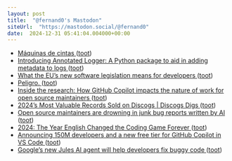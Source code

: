 ```yaml
---
layout: post
title:  "@fernand0's Mastodon"
siteUrl:  "https://mastodon.social/@fernand0"
date:  2024-12-31 05:41:04.004000+00:00
---
```

*  [Máquinas de cintas ](https://www.flickr.com/photos/fernand0/54230120471) ([toot](https://mastodon.social/@fernand0/113745832444075279))
*  [Introducing Annotated Logger: A Python package to aid in adding metadata to logs ](https://github.blog/developer-skills/programming-languages-and-frameworks/introducing-annotated-logger-a-python-package-to-aid-in-adding-metadata-to-logs) ([toot](https://mastodon.social/@fernand0/113745763871315574))
*  [What the EU’s new software legislation means for developers ](https://github.blog/open-source/maintainers/what-the-eus-new-software-legislation-means-for-developers) ([toot](https://mastodon.social/@fernand0/113745108621814510))
*  [Peligro. ](https://avecesunafoto.wordpress.com/2024/12/30/peligro-2) ([toot](https://mastodon.social/@fernand0/113745096185980601))
*  [Inside the research: How GitHub Copilot impacts the nature of work for open source maintainers ](https://github.blog/news-insights/policy-news-and-insights/inside-the-research-github-copilot) ([toot](https://mastodon.social/@fernand0/113743231729906236))
*  [2024’s Most Valuable Records Sold on Discogs \| Discogs Digs  ](https://www.discogs.com/digs/collecting/the-most-valuable-releases-sold-on-discogs-in-2024/) ([toot](https://mastodon.social/@fernand0/113742962991819908))
*  [Open source maintainers are drowning in junk bug reports written by AI ](https://www.theregister.com/2024/12/10/ai_slop_bug_reports/?td=rt-3) ([toot](https://mastodon.social/@fernand0/113742683740112361))
*  [2024: The Year English Changed the Coding Game Forever ](https://analyticsindiamag.com/ai-trends/2024-the-year-english-changed-the-coding-game-forever) ([toot](https://mastodon.social/@fernand0/113742526258568761))
*  [Announcing 150M developers and a new free tier for GitHub Copilot in VS Code ](https://github.blog/news-insights/product-news/github-copilot-in-vscode-free) ([toot](https://mastodon.social/@fernand0/113741721687228832))
*  [Google’s new Jules AI agent will help developers fix buggy code ](https://www.theverge.com/2024/12/11/24318628/jules-google-ai-coding-agent-gemini-2-0-announcemen) ([toot](https://mastodon.social/@fernand0/113741505381824456))
